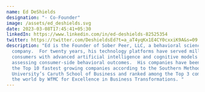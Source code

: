 ```yaml
---
name: Ed DeShields
designation: "- Co-Founder"
image: /assets/ed_deshields.svg
date: 2023-03-08T17:45:41+05:30
linkedIn: https://www.linkedin.com/in/ed-deshields-82525354
twitter: https://twitter.com/DeshieldsEd?t=a_aT4yqKx1E4CY0cxxiK9A&s=09
description: "Ed is the Founder of Sober Peer, LLC, a behavioral sciences
  company.  For twenty years, his technology platforms have served millions of
  consumers with advanced artificial intelligence and cognitive models for
  assessing consumer-side behavioral outcomes.  His companies have been among
  the Top 10 fastest growing companies according to the Southern Methodist
  University’s Caruth School of Business and ranked among the Top 3 companies in
  the world by WfMC for Excellence in Business Transformations. "
---
```

